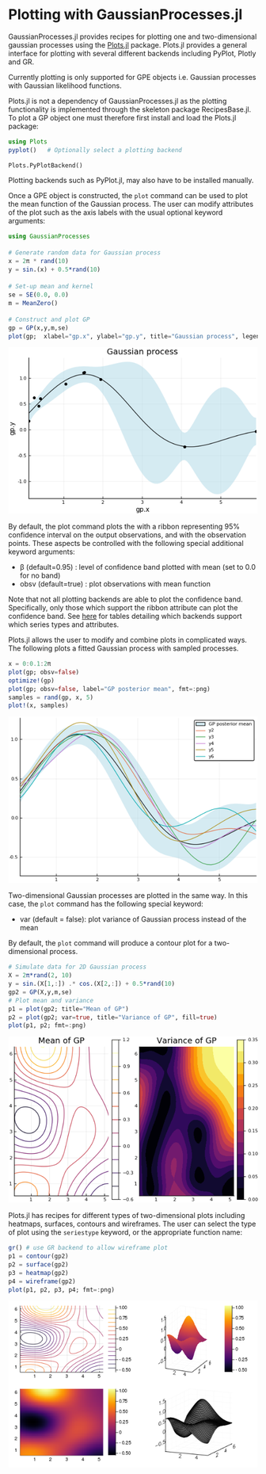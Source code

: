 
# Plotting with GaussianProcesses.jl

GaussianProcesses.jl provides recipes for plotting one and two-dimensional gaussian processes using the [Plots.jl](https://juliaplots.github.io/) package. Plots.jl provides a general interface for plotting with several different backends including PyPlot, Plotly and GR.

Currently plotting is only supported for GPE objects i.e. Gaussian processes with Gaussian likelihood functions.

Plots.jl is not a dependency of GaussianProcesses.jl as the plotting functionality is implemented through the skeleton package RecipesBase.jl. To plot a GP object one must therefore first install and load the Plots.jl package:


```julia
using Plots
pyplot()   # Optionally select a plotting backend
```




    Plots.PyPlotBackend()



Plotting backends such as PyPlot.jl, may also have to be installed manually.

Once a GPE object is constructed, the `plot` command can be used to plot the mean function of the Gaussian process. The user can modify attributes of the plot such as the axis labels with the usual optional keyword arguments:


```julia
using GaussianProcesses

# Generate random data for Gaussian process
x = 2π * rand(10)
y = sin.(x) + 0.5*rand(10)

# Set-up mean and kernel
se = SE(0.0, 0.0)
m = MeanZero()

# Construct and plot GP
gp = GP(x,y,m,se)
plot(gp;  xlabel="gp.x", ylabel="gp.y", title="Gaussian process", legend=false, fmt=:png)
```



![png](Plotting_GPs_files/Plotting_GPs_3_0.png)



By default, the plot command plots the with a ribbon representing 95% confidence interval on the output observations, and with the observation points. These aspects be controlled with the following special additional keyword arguments:

 * β (default=0.95) : level of confidence band plotted with mean (set to 0.0 for no band)
 * obsv (default=true) : plot observations with mean function


Note that not all plotting backends are able to plot the confidence band. Specifically, only those which support the ribbon attribute can plot the confidence band. See [here](https://juliaplots.github.io/supported/) for tables detailing which backends support which series types and attributes.

Plots.jl allows the user to modify and combine plots in complicated ways. The following plots a fitted Gaussian process with sampled processes.


```julia
x = 0:0.1:2π
plot(gp; obsv=false)
optimize!(gp)
plot(gp; obsv=false, label="GP posterior mean", fmt=:png)
samples = rand(gp, x, 5)
plot!(x, samples)
```

![png](Plotting_GPs_files/Plotting_GPs_5_0.png)


Two-dimensional Gaussian processes are plotted in the same way. In this case, the `plot` command has the following special keyword:

* var (default = false): plot variance of Gaussian process instead of the mean

By default, the `plot` command will produce a contour plot for a two-dimensional process.


```julia
# Simulate data for 2D Gaussian process
X = 2π*rand(2, 10)
y = sin.(X[1,:]) .* cos.(X[2,:]) + 0.5*rand(10)
gp2 = GP(X,y,m,se)
# Plot mean and variance
p1 = plot(gp2; title="Mean of GP")
p2 = plot(gp2; var=true, title="Variance of GP", fill=true)
plot(p1, p2; fmt=:png)
```





![png](Plotting_GPs_files/Plotting_GPs_7_0.png)



Plots.jl has recipes for different types of two-dimensional plots including heatmaps, surfaces, contours and wireframes. The user can select the type of plot using the `seriestype` keyword, or the appropriate function name:


```julia
gr() # use GR backend to allow wireframe plot
p1 = contour(gp2)
p2 = surface(gp2)
p3 = heatmap(gp2)
p4 = wireframe(gp2)
plot(p1, p2, p3, p4; fmt=:png)
```





![png](Plotting_GPs_files/Plotting_GPs_9_0.png)


